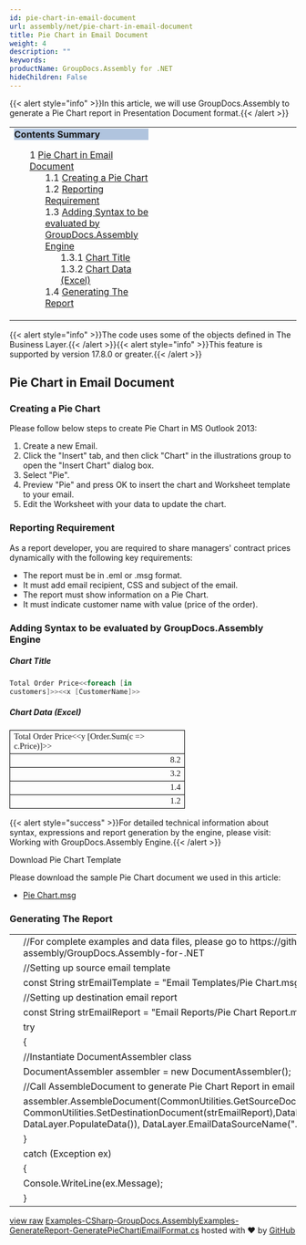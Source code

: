 ```yaml
---
id: pie-chart-in-email-document
url: assembly/net/pie-chart-in-email-document
title: Pie Chart in Email Document
weight: 4
description: ""
keywords: 
productName: GroupDocs.Assembly for .NET
hideChildren: False
---
```

{{< alert style="info" >}}In this article, we will use GroupDocs.Assembly to generate a Pie Chart report in Presentation Document format.{{< /alert >}}

<table class="sectionMacro" border="0" cellpadding="5" cellspacing="0" width="100%"><tbody><tr><td valign="top" width="50%"><div class="panel" style="border-top-width: 1px; border-right-width: 1px; border-bottom-width: 1px; border-left-width: 1px;"><div class="panelHeader" style="border-bottom-width: 1px; background-color: rgb(176, 196, 222);"><b>Contents Summary</b></div><div class="panelContent"><style type="text/css">div.rbtoc1590388623595 { padding-top: 0px; padding-right: 0px; padding-bottom: 0px; padding-left: 0px; }div.rbtoc1590388623595 ul { list-style-type: none; list-style-image: none; margin-left: 0px; }div.rbtoc1590388623595 li { margin-left: 0px; padding-left: 0px; }</style><div class="toc rbtoc1590388623595"><ul class="toc-indentation"><li><span class="TOCOutline">1</span> <a href="#PieChartinEmailDocument-PieChartinEmailDocument">Pie Chart in Email Document</a><ul class="toc-indentation"><li><span class="TOCOutline">1.1</span> <a href="#PieChartinEmailDocument-CreatingaPieChart">Creating a Pie Chart</a></li><li><span class="TOCOutline">1.2</span> <a href="#PieChartinEmailDocument-ReportingRequirement">Reporting Requirement</a></li><li><span class="TOCOutline">1.3</span> <a href="#PieChartinEmailDocument-AddingSyntaxtobeevaluatedbyGroupDocs.AssemblyEngine">Adding Syntax to be evaluated by GroupDocs.Assembly Engine</a><ul class="toc-indentation"><li><span class="TOCOutline">1.3.1</span> <a href="#PieChartinEmailDocument-ChartTitle">Chart Title</a></li><li><span class="TOCOutline">1.3.2</span> <a href="#PieChartinEmailDocument-ChartData(Excel)">Chart Data (Excel)</a></li></ul></li><li><span class="TOCOutline">1.4</span> <a href="#PieChartinEmailDocument-GeneratingTheReport">Generating The Report</a></li></ul></li></ul></div></div></div></td><td valign="top" width="15%">&nbsp;</td><td valign="top" width="35%">&nbsp;</td></tr></tbody></table>

{{< alert style="info" >}}The code uses some of the objects defined in The Business Layer.{{< /alert >}}{{< alert style="info" >}}This feature is supported by version 17.8.0 or greater.{{< /alert >}}

## Pie Chart in Email Document

### Creating a Pie Chart

Please follow below steps to create Pie Chart in MS Outlook 2013:

1.  Create a new Email.
2.  Click the "Insert" tab, and then click "Chart" in the illustrations group to open the "Insert Chart" dialog box.
3.  Select "Pie".
4.  Preview "Pie" and press OK to insert the chart and Worksheet template to your email.
5.  Edit the Worksheet with your data to update the chart.

### Reporting Requirement

As a report developer, you are required to share managers' contract prices dynamically with the following key requirements:

*   The report must be in .eml or .msg format.
*   It must add email recipient, CSS and subject of the email.
*   The report must show information on a Pie Chart.
*   It must indicate customer name with value (price of the order).

### Adding Syntax to be evaluated by GroupDocs.Assembly Engine

##### Chart Title

```csharp
Total Order Price<<foreach [in
customers]>><<x [CustomerName]>>

```

##### Chart Data (Excel)

<table cellspacing="0" cellpadding="0" style="border-collapse: collapse; margin-left: 0pt;"><tbody><tr style="height: 15pt;"><td style="border-bottom-color: rgb(0, 0, 0); border-bottom-style: solid; border-bottom-width: 0.75pt; border-left-color: rgb(0, 0, 0); border-left-style: solid; border-left-width: 0.75pt; border-right-color: rgb(0, 0, 0); border-right-style: solid; border-right-width: 0.75pt; border-top-color: rgb(0, 0, 0); border-top-style: solid; border-top-width: 0.75pt; padding-left: 5.03pt; padding-right: 5.03pt; vertical-align: top; width: 219.6pt;"><p style="margin-top: 0pt; margin-right: 0pt; margin-bottom: 0pt; margin-left: 0pt;"><span style="font-family: Calibri; font-size: 11pt;">Total Order Price&lt;&lt;y [</span><span style="font-family: Calibri; font-size: 11pt;">Order.Sum</span><span style="font-family: Calibri; font-size: 11pt;">(c =&gt; </span><span style="font-family: Calibri; font-size: 11pt;">c.Price</span><span style="font-family: Calibri; font-size: 11pt;">)]&gt;&gt;</span></p></td></tr><tr style="height: 15pt;"><td style="border-bottom-color: rgb(0, 0, 0); border-bottom-style: solid; border-bottom-width: 0.75pt; border-left-color: rgb(0, 0, 0); border-left-style: solid; border-left-width: 0.75pt; border-right-color: rgb(0, 0, 0); border-right-style: solid; border-right-width: 0.75pt; border-top-color: rgb(0, 0, 0); border-top-style: solid; border-top-width: 0.75pt; padding-left: 5.03pt; padding-right: 5.03pt; vertical-align: top; width: 219.6pt;"><p style="margin-top: 0pt; margin-right: 0pt; margin-bottom: 0pt; margin-left: 0pt; text-align: right;"><span style="font-family: Calibri; font-size: 11pt;">8.2</span></p></td></tr><tr style="height: 15pt;"><td style="border-bottom-color: rgb(0, 0, 0); border-bottom-style: solid; border-bottom-width: 0.75pt; border-left-color: rgb(0, 0, 0); border-left-style: solid; border-left-width: 0.75pt; border-right-color: rgb(0, 0, 0); border-right-style: solid; border-right-width: 0.75pt; border-top-color: rgb(0, 0, 0); border-top-style: solid; border-top-width: 0.75pt; padding-left: 5.03pt; padding-right: 5.03pt; vertical-align: top; width: 219.6pt;"><p style="margin-top: 0pt; margin-right: 0pt; margin-bottom: 0pt; margin-left: 0pt; text-align: right;"><span style="font-family: Calibri; font-size: 11pt;">3.2</span></p></td></tr><tr style="height: 15pt;"><td style="border-bottom-color: rgb(0, 0, 0); border-bottom-style: solid; border-bottom-width: 0.75pt; border-left-color: rgb(0, 0, 0); border-left-style: solid; border-left-width: 0.75pt; border-right-color: rgb(0, 0, 0); border-right-style: solid; border-right-width: 0.75pt; border-top-color: rgb(0, 0, 0); border-top-style: solid; border-top-width: 0.75pt; padding-left: 5.03pt; padding-right: 5.03pt; vertical-align: top; width: 219.6pt;"><p style="margin-top: 0pt; margin-right: 0pt; margin-bottom: 0pt; margin-left: 0pt; text-align: right;"><span style="font-family: Calibri; font-size: 11pt;">1.4</span></p></td></tr><tr style="height: 15pt;"><td style="border-bottom-color: rgb(0, 0, 0); border-bottom-style: solid; border-bottom-width: 0.75pt; border-left-color: rgb(0, 0, 0); border-left-style: solid; border-left-width: 0.75pt; border-right-color: rgb(0, 0, 0); border-right-style: solid; border-right-width: 0.75pt; border-top-color: rgb(0, 0, 0); border-top-style: solid; border-top-width: 0.75pt; padding-left: 5.03pt; padding-right: 5.03pt; vertical-align: top; width: 219.6pt;"><p style="margin-top: 0pt; margin-right: 0pt; margin-bottom: 0pt; margin-left: 0pt; text-align: right;"><span style="font-family: Calibri; font-size: 11pt;">1.2</span></p></td></tr></tbody></table>

{{< alert style="success" >}}For detailed technical information about syntax, expressions and report generation by the engine, please visit: Working with GroupDocs.Assembly Engine.{{< /alert >}}

Download Pie Chart Template

Please download the sample Pie Chart document we used in this article:

*   [Pie Chart.msg](https://github.com/groupdocs-assembly/GroupDocs.Assembly-for-.NET/raw/master/Examples/Data/Source/Email%20Templates/Pie%20Chart.msg?raw=true)

### Generating The Report

<table class="highlight tab-size js-file-line-container" data-tab-size="8" data-paste-markdown-skip=""><tbody><tr><td id="file-examples-csharp-groupdocs-assemblyexamples-generatereport-generatepiechartiemailformat-cs-L1" class="blob-num js-line-number" data-line-number="1"></td><td id="file-examples-csharp-groupdocs-assemblyexamples-generatereport-generatepiechartiemailformat-cs-LC1" class="blob-code blob-code-inner js-file-line"><span class="pl-c"><span class="pl-c">//</span>For complete examples and data files, please go to https://github.com/groupdocs-assembly/GroupDocs.Assembly-for-.NET</span></td></tr><tr><td id="file-examples-csharp-groupdocs-assemblyexamples-generatereport-generatepiechartiemailformat-cs-L2" class="blob-num js-line-number" data-line-number="2"></td><td id="file-examples-csharp-groupdocs-assemblyexamples-generatereport-generatepiechartiemailformat-cs-LC2" class="blob-code blob-code-inner js-file-line"><span class="pl-c"><span class="pl-c">//</span>Setting up source email template</span></td></tr><tr><td id="file-examples-csharp-groupdocs-assemblyexamples-generatereport-generatepiechartiemailformat-cs-L3" class="blob-num js-line-number" data-line-number="3"></td><td id="file-examples-csharp-groupdocs-assemblyexamples-generatereport-generatepiechartiemailformat-cs-LC3" class="blob-code blob-code-inner js-file-line"><span class="pl-k">const</span> <span class="pl-en">String</span> <span class="pl-smi">strEmailTemplate</span> <span class="pl-k">=</span> <span class="pl-s"><span class="pl-pds">"</span>Email Templates/Pie Chart.msg<span class="pl-pds">"</span></span>;</td></tr><tr><td id="file-examples-csharp-groupdocs-assemblyexamples-generatereport-generatepiechartiemailformat-cs-L4" class="blob-num js-line-number" data-line-number="4"></td><td id="file-examples-csharp-groupdocs-assemblyexamples-generatereport-generatepiechartiemailformat-cs-LC4" class="blob-code blob-code-inner js-file-line"><span class="pl-c"><span class="pl-c">//</span>Setting up destination email report</span></td></tr><tr><td id="file-examples-csharp-groupdocs-assemblyexamples-generatereport-generatepiechartiemailformat-cs-L5" class="blob-num js-line-number" data-line-number="5"></td><td id="file-examples-csharp-groupdocs-assemblyexamples-generatereport-generatepiechartiemailformat-cs-LC5" class="blob-code blob-code-inner js-file-line"><span class="pl-k">const</span> <span class="pl-en">String</span> <span class="pl-smi">strEmailReport</span> <span class="pl-k">=</span> <span class="pl-s"><span class="pl-pds">"</span>Email Reports/Pie Chart Report.msg<span class="pl-pds">"</span></span>;</td></tr><tr><td id="file-examples-csharp-groupdocs-assemblyexamples-generatereport-generatepiechartiemailformat-cs-L6" class="blob-num js-line-number" data-line-number="6"></td><td id="file-examples-csharp-groupdocs-assemblyexamples-generatereport-generatepiechartiemailformat-cs-LC6" class="blob-code blob-code-inner js-file-line"><span class="pl-k">try</span></td></tr><tr><td id="file-examples-csharp-groupdocs-assemblyexamples-generatereport-generatepiechartiemailformat-cs-L7" class="blob-num js-line-number" data-line-number="7"></td><td id="file-examples-csharp-groupdocs-assemblyexamples-generatereport-generatepiechartiemailformat-cs-LC7" class="blob-code blob-code-inner js-file-line">{</td></tr><tr><td id="file-examples-csharp-groupdocs-assemblyexamples-generatereport-generatepiechartiemailformat-cs-L8" class="blob-num js-line-number" data-line-number="8"></td><td id="file-examples-csharp-groupdocs-assemblyexamples-generatereport-generatepiechartiemailformat-cs-LC8" class="blob-code blob-code-inner js-file-line"><span class="pl-c"><span class="pl-c">//</span>Instantiate DocumentAssembler class</span></td></tr><tr><td id="file-examples-csharp-groupdocs-assemblyexamples-generatereport-generatepiechartiemailformat-cs-L9" class="blob-num js-line-number" data-line-number="9"></td><td id="file-examples-csharp-groupdocs-assemblyexamples-generatereport-generatepiechartiemailformat-cs-LC9" class="blob-code blob-code-inner js-file-line"><span class="pl-en">DocumentAssembler</span> <span class="pl-smi">assembler</span> <span class="pl-k">=</span> <span class="pl-k">new</span> <span class="pl-en">DocumentAssembler</span>();</td></tr><tr><td id="file-examples-csharp-groupdocs-assemblyexamples-generatereport-generatepiechartiemailformat-cs-L10" class="blob-num js-line-number" data-line-number="10"></td><td id="file-examples-csharp-groupdocs-assemblyexamples-generatereport-generatepiechartiemailformat-cs-LC10" class="blob-code blob-code-inner js-file-line"><span class="pl-c"><span class="pl-c">//</span>Call AssembleDocument to generate Pie Chart Report in email format</span></td></tr><tr><td id="file-examples-csharp-groupdocs-assemblyexamples-generatereport-generatepiechartiemailformat-cs-L11" class="blob-num js-line-number" data-line-number="11"></td><td id="file-examples-csharp-groupdocs-assemblyexamples-generatereport-generatepiechartiemailformat-cs-LC11" class="blob-code blob-code-inner js-file-line"><span class="pl-smi">assembler</span>.<span class="pl-en">AssembleDocument</span>(<span class="pl-smi">CommonUtilities</span>.<span class="pl-en">GetSourceDocument</span>(<span class="pl-smi">strEmailTemplate</span>), <span class="pl-smi">CommonUtilities</span>.<span class="pl-en">SetDestinationDocument</span>(<span class="pl-smi">strEmailReport</span>),<span class="pl-smi">DataLayer</span>.<span class="pl-en">EmailDataSourceObject</span>(<span class="pl-smi">strEmailTemplate</span>, <span class="pl-smi">DataLayer</span>.<span class="pl-en">PopulateData</span>()), <span class="pl-smi">DataLayer</span>.<span class="pl-en">EmailDataSourceName</span>(<span class="pl-s"><span class="pl-pds">"</span>.msg<span class="pl-pds">"</span></span>, <span class="pl-s"><span class="pl-pds">"</span>customers<span class="pl-pds">"</span></span>));</td></tr><tr><td id="file-examples-csharp-groupdocs-assemblyexamples-generatereport-generatepiechartiemailformat-cs-L12" class="blob-num js-line-number" data-line-number="12"></td><td id="file-examples-csharp-groupdocs-assemblyexamples-generatereport-generatepiechartiemailformat-cs-LC12" class="blob-code blob-code-inner js-file-line">}</td></tr><tr><td id="file-examples-csharp-groupdocs-assemblyexamples-generatereport-generatepiechartiemailformat-cs-L13" class="blob-num js-line-number" data-line-number="13"></td><td id="file-examples-csharp-groupdocs-assemblyexamples-generatereport-generatepiechartiemailformat-cs-LC13" class="blob-code blob-code-inner js-file-line"><span class="pl-k">catch</span> (<span class="pl-en">Exception</span> <span class="pl-smi">ex</span>)</td></tr><tr><td id="file-examples-csharp-groupdocs-assemblyexamples-generatereport-generatepiechartiemailformat-cs-L14" class="blob-num js-line-number" data-line-number="14"></td><td id="file-examples-csharp-groupdocs-assemblyexamples-generatereport-generatepiechartiemailformat-cs-LC14" class="blob-code blob-code-inner js-file-line">{</td></tr><tr><td id="file-examples-csharp-groupdocs-assemblyexamples-generatereport-generatepiechartiemailformat-cs-L15" class="blob-num js-line-number" data-line-number="15"></td><td id="file-examples-csharp-groupdocs-assemblyexamples-generatereport-generatepiechartiemailformat-cs-LC15" class="blob-code blob-code-inner js-file-line"><span class="pl-smi">Console</span>.<span class="pl-en">WriteLine</span>(<span class="pl-smi">ex</span>.<span class="pl-smi">Message</span>);</td></tr><tr><td id="file-examples-csharp-groupdocs-assemblyexamples-generatereport-generatepiechartiemailformat-cs-L16" class="blob-num js-line-number" data-line-number="16"></td><td id="file-examples-csharp-groupdocs-assemblyexamples-generatereport-generatepiechartiemailformat-cs-LC16" class="blob-code blob-code-inner js-file-line">}</td></tr></tbody></table>

[view raw](https://gist.github.com/GroupDocsGists/16f8e9bddf60f4a95459a2898d9357aa/raw/b67b18fbae2c64037be39764c11411897f7d0b88/Examples-CSharp-GroupDocs.AssemblyExamples-GenerateReport-GeneratePieChartiEmailFormat.cs) [Examples-CSharp-GroupDocs.AssemblyExamples-GenerateReport-GeneratePieChartiEmailFormat.cs](https://gist.github.com/GroupDocsGists/16f8e9bddf60f4a95459a2898d9357aa#file-examples-csharp-groupdocs-assemblyexamples-generatereport-generatepiechartiemailformat-cs) hosted with ❤ by [GitHub](https://github.com)
